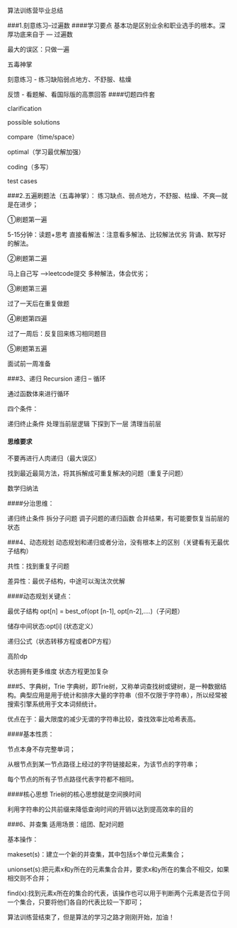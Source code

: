 算法训练营毕业总结

###1.刻意练习–过遍数
####学习要点
基本功是区别业余和职业选手的根本。深厚功底来自于 — 过遍数

最大的误区：只做一遍

五毒神掌

刻意练习 - 练习缺陷弱点地方、不舒服、枯燥

反馈 - 看题解、看国际版的高票回答
####切题四件套

clarification

possible solutions

compare（time/space）

optimal（学习最优解加强）

coding（多写）

test cases

###2.五遍刷题法（五毒神掌）：
练习缺点、弱点地方，不舒服、枯燥、不爽—就是在进步；

①刷题第一遍

5-15分钟：读题+思考
直接看解法：注意看多解法、比较解法优劣
背诵、默写好的解法。

②刷题第二遍

马上自己写 -->leetcode提交
多种解法，体会优劣；

③刷题第三遍

过了一天后在重复做题

④刷题第四遍

过了一周后：反复回来练习相同题目

⑤刷题第五遍

面试前一周准备

###3、递归 Recursion
递归 – 循环

通过函数体来进行循环

四个条件：

递归终止条件
处理当前层逻辑
下探到下一层
清理当前层

#### 思维要求

不要再进行人肉递归（最大误区）

找到最近最简方法，将其拆解成可重复解决的问题（重复子问题）

数学归纳法

####分治思维：

递归终止条件
拆分子问题
调子问题的递归函数
合并结果，有可能要恢复当前层的状态

###4、动态规划
动态规划和递归或者分治，没有根本上的区别（关键看有无最优子结构）

共性：找到重复子问题

差异性：最优子结构，中途可以淘汰次优解

####动态规划关键点：

最优子结构 opt[n] = best_of(opt [n-1], opt[n-2],....)（子问题）

储存中间状态:opt[i] (状态定义）

递归公式（状态转移方程或者DP方程）

高阶dp

状态拥有更多维度
状态方程更加复杂

###5、字典树，Trie
字典树，即Trie树，又称单词查找树或键树，是一种数据结构。典型应用是用于统计和排序大量的字符串（但不仅限于字符串），所以经常被搜索引擎系统用于文本词频统计。

优点在于：最大限度的减少无谓的字符串比较，查找效率比哈希表高。

####基本性质：

节点本身不存完整单词；

从根节点到某一节点路径上经过的字符链接起来，为该节点的字符串；

每个节点的所有子节点路径代表字符都不相同。

####核心思想
Trie树的核心思想就是空间换时间

利用字符串的公共前缀来降低查询时间的开销以达到提高效率的目的

###6、并查集
适用场景：组团、配对问题

基本操作：

makeset(s)：建立一个新的并查集，其中包括s个单位元素集合；

unionset(s):把元素x和y所在的元素集合合并，要求x和y所在的集合不相交，如果相交则不合并；

find(x):找到元素x所在的集合的代表，该操作也可以用于判断两个元素是否位于同一个集合，只要将他们各自的代表比较一下即可；

算法训练营结束了，但是算法的学习之路才刚刚开始，加油！